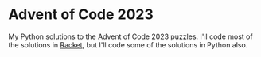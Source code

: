 # Advent of Code 2023

My Python solutions to the Advent of Code 2023 puzzles. I'll code most
of the solutions in
[Racket](https://github.com/lojic/LearningRacket/tree/master/advent-of-code-2023),
but I'll code some of the solutions in Python also.
